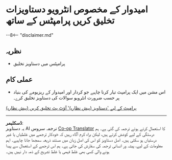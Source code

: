 <!--
CO_OP_TRANSLATOR_METADATA:
{
  "original_hash": "baabc695cc38bcfe66668df8efe2b8c2",
  "translation_date": "2025-10-22T18:48:39+00:00",
  "source_file": "docs/operative-preview/10-generate-documents/README.md",
  "language_code": "ur"
}
-->
# امیدوار کے مخصوص انٹرویو دستاویزات تخلیق کریں پرامپٹس کے ساتھ

--8<-- "disclaimer.md"

## نظریہ

- پرامپٹس میں دستاویز تخلیق

## عملی کام

- اس مشن میں ایک پرامپٹ تیار کرنا چاہیے جو کردار اور امیدوار کے ریزیومے کی بنیاد پر حسب ضرورت انٹرویو سوالات کی دستاویز تخلیق کرے۔

[پرامپٹ کے لیے 'دستاویز (پیش نظارہ)' آؤٹ پٹ تخلیق کریں (پیش نظارہ)](https://learn.microsoft.com/ai-builder/generate-document-output-prompt)

---

**ڈسکلیمر**:  
یہ دستاویز AI ترجمہ سروس [Co-op Translator](https://github.com/Azure/co-op-translator) کا استعمال کرتے ہوئے ترجمہ کی گئی ہے۔ ہم درستگی کے لیے کوشش کرتے ہیں، لیکن براہ کرم آگاہ رہیں کہ خودکار ترجمے میں غلطیاں یا غیر درستیاں ہو سکتی ہیں۔ اصل دستاویز کو اس کی اصل زبان میں مستند ذریعہ سمجھا جانا چاہیے۔ اہم معلومات کے لیے، پیشہ ور انسانی ترجمہ کی سفارش کی جاتی ہے۔ ہم اس ترجمے کے استعمال سے پیدا ہونے والی کسی بھی غلط فہمی یا غلط تشریح کے ذمہ دار نہیں ہیں۔